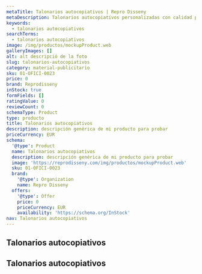 ```yaml
---
metaTitle: Talonarios autocopiativos | Repro Disseny
metaDescription: Talonarios autocopiativos personalizadas con calidad profesional en Cataluña.
keywords:
  - talonarios autocopiativos
searchTerms:
  - talonarios autocopiativos
image: /img/productos/mockupProduct.web
galleryImages: []
alt: alt descripció de la foto
slug: talonarios-autocopiativos
category: material-publicitario
sku: 01-OFICI-0023
price: 0
brand: Reprodisseny
inStock: true
formFields: []
ratingValue: 0
reviewCount: 0
schemaType: Product
type: producto
title: Talonarios autocopiativos
description: descripción genérica de mi producto para probar
priceCurrency: EUR
schema:
  '@type': Product
  name: Talonarios autocopiativos
  description: descripción genérica de mi producto para probar
  image: 'https://reprodisseny.com/img/productos/mockupProduct.web'
  sku: 01-OFICI-0023
  brand:
    '@type': Organization
    name: Repro Disseny
  offers:
    '@type': Offer
    price: 0
    priceCurrency: EUR
    availability: 'https://schema.org/InStock'
nav: Talonarios autocopiativos
---
```


## Talonarios autocopiativos

## Talonarios autocopiativos

